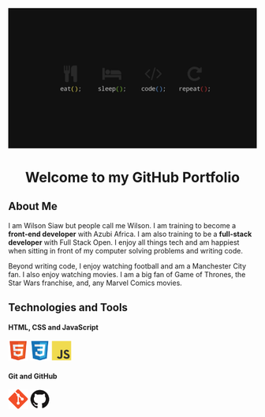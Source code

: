 <div id="header" align="center" width=100%>
  <img src="wallpaperflare.com_wallpaper.jpg">
</div>

<h1 align="center">Welcome to my GitHub Portfolio</h1>

<h2>About Me</h2>
<p>
  I am Wilson Siaw but people call me Wilson. I am training to become a <strong>front-end developer</strong> with Azubi Africa. I am also training to be
  a <strong>full-stack developer</strong> with Full Stack Open. I enjoy all things tech and am happiest when sitting in front of my
  computer solving problems and writing code.
</p>
<p>
  Beyond writing code, I enjoy watching football and am a Manchester City fan. I also enjoy watching movies. I am a big fan of Game of Thrones,
  the Star Wars franchise, and, any Marvel Comics movies.
</p>

<h2>Technologies and Tools</h2>
<h4>HTML, CSS and JavaScript</h4>
<div>
  <img src="https://github.com/devicons/devicon/blob/master/icons/html5/html5-original.svg" width=40 height=40>
  <img src="https://github.com/devicons/devicon/blob/master/icons/css3/css3-original.svg" width=40 height=40>
  <img src="https://github.com/devicons/devicon/blob/master/icons/javascript/javascript-original.svg" width=40 height=40>
</div>
<h4>Git and GitHub</h4>
<div>
  <img src="https://github.com/devicons/devicon/blob/master/icons/git/git-original.svg" width=40 height=40>
  <img src="https://github.com/devicons/devicon/blob/master/icons/github/github-original.svg" width=40 height=40>
</div>



